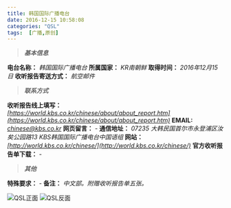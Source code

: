 ```yaml
---
title: 韩国国际广播电台
date: 2016-12-15 10:58:08
categories: "QSL"
tags:  [广播,原创]
---
```

> ***基本信息***

**电台名称：** *韩国国际广播电台*
**所属国家：** *KR南朝鲜*
**取得时间：** *2016年12月15日*
**收听报告寄送方式：** *航空邮件*

<!--more-->

> ***联系方式***

**收听报告线上填写：** *[https://world.kbs.co.kr/chinese/about/about_report.htm](https://world.kbs.co.kr/chinese/about/about_report.htm)*
**EMAIL:** *[chinese@kbs.co.kr](mailto:chinese@kbs.co.kr)*
**网页留言：** *-*
**通信地址：** *07235 大韩民国首尔市永登浦区汝矣公园路13 KBS韩国国际广播电台中国语组*
**网站：** *[http://world.kbs.co.kr/chinese/](http://world.kbs.co.kr/chinese/)*
**官方收听报告单下载：** *-*

> ***其他***

**特殊要求：** *-*
**备注：** *中文部。附赠收听报告单五张。*

![QSL正面](https://cdn-image.ibcl.us/QSL-KBS_20161215/1.jpg "QSL正面")
![QSL反面](https://cdn-image.ibcl.us/QSL-KBS_20161215/2.jpg "QSL反面")